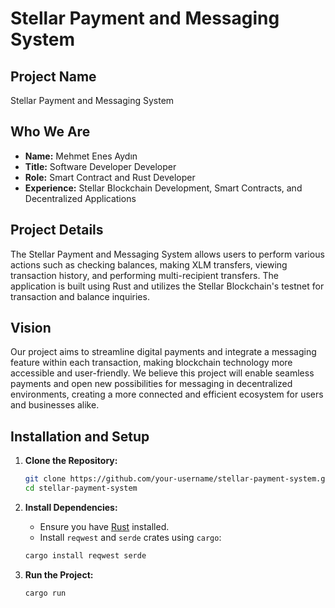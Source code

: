 # Stellar Payment and Messaging System

## Project Name
Stellar Payment and Messaging System

## Who We Are
- **Name:** Mehmet Enes Aydın
- **Title:** Software Developer Developer
- **Role:** Smart Contract and Rust Developer
- **Experience:** Stellar Blockchain Development, Smart Contracts, and Decentralized Applications


## Project Details
The Stellar Payment and Messaging System allows users to perform various actions such as checking balances, making XLM transfers, viewing transaction history, and performing multi-recipient transfers. The application is built using Rust and utilizes the Stellar Blockchain's testnet for transaction and balance inquiries.

## Vision
Our project aims to streamline digital payments and integrate a messaging feature within each transaction, making blockchain technology more accessible and user-friendly. We believe this project will enable seamless payments and open new possibilities for messaging in decentralized environments, creating a more connected and efficient ecosystem for users and businesses alike.

## Installation and Setup

1. **Clone the Repository:**
    ```bash
    git clone https://github.com/your-username/stellar-payment-system.git
    cd stellar-payment-system
    ```

2. **Install Dependencies:**
   - Ensure you have [Rust](https://www.rust-lang.org/tools/install) installed.
   - Install `reqwest` and `serde` crates using `cargo`:
    ```bash
    cargo install reqwest serde
    ```

3. **Run the Project:**
   ```bash
   cargo run
